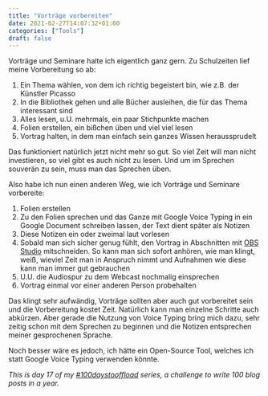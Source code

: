 ```yaml
---
title: "Vorträge vorbereiten"
date: 2021-02-27T14:07:32+01:00
categories: ["Tools"]
draft: false
---
```

Vorträge und Seminare halte ich eigentlich ganz gern. Zu Schulzeiten lief meine Vorbereitung so ab:

1. Ein Thema wählen, von dem ich richtig begeistert bin, wie z.B. der Künstler Picasso
2. In die Bibliothek gehen und alle Bücher ausleihen, die für das Thema interessant sind
3. Alles lesen, u.U. mehrmals, ein paar Stichpunkte machen
4. Folien erstellen, ein bißchen üben und viel viel lesen
5. Vortrag halten, in dem man einfach sein ganzes Wissen heraussprudelt

Das funktioniert natürlich jetzt nicht mehr so gut. So viel Zeit will man nicht investieren, so viel gibt es auch nicht zu lesen. Und um im Sprechen souverän zu sein, muss man das Sprechen üben.

Also habe ich nun einen anderen Weg, wie ich Vorträge und Seminare vorbereite:

1. Folien erstellen
2. Zu den Folien sprechen und das Ganze mit Google Voice Typing in ein Google Document schreiben lassen, der Text dient später als Notizen
3. Diese Notizen ein oder zweimal laut vorlesen
3. Sobald man sich sicher genug fühlt, den Vortrag in Abschnitten mit [OBS Studio](https://obsproject.com/de/download) mitschneiden. So kann man sich sofort anhören, wie man klingt, weiß, wieviel Zeit man in Anspruch nimmt und Aufnahmen wie diese kann man immer gut gebrauchen
4. U.U. die Audiospur zu dem Webcast nochmalig einsprechen
5. Vortrag einmal vor einer anderen Person probehalten

Das klingt sehr aufwändig, Vorträge sollten aber auch gut vorbereitet sein und die Vorbereitung kostet Zeit. Natürlich kann man einzelne Schritte auch abkürzen. Aber gerade die Nutzung von Voice Typing bring mich dazu, sehr zeitig schon mit dem Sprechen zu beginnen und die Notizen entsprechen meiner gesprochenen Sprache.

Noch besser wäre es jedoch, ich hätte ein Open-Source Tool, welches ich statt Google Voice Typing verwenden könnte.

_This is day 17 of my [#100daystooffload](https://100daystooffload.com/) series, a challenge to write 100 blog posts in a year._
